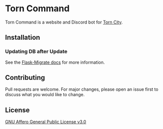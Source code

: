 # Torn Command
Torn Command is a website and Discord bot for [Torn City](https://torn.com).

## Installation

### Updating DB after Update
See the [Flask-Migrate docs](https://flask-migrate.readthedocs.io/en/latest/index.html) for more information.

## Contributing
Pull requests are welcome. For major changes, please open an issue first to discuss what you would like to change.

## License
[GNU Affero General Public License v3.0](https://github.com/dssecret/tornium/blob/master/LICENSE)
